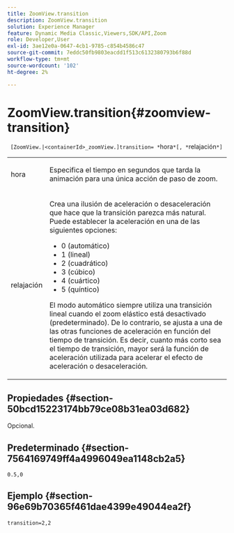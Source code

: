 ```yaml
---
title: ZoomView.transition
description: ZoomView.transition
solution: Experience Manager
feature: Dynamic Media Classic,Viewers,SDK/API,Zoom
role: Developer,User
exl-id: 3ae12e0a-0647-4cb1-9785-c854b4586c47
source-git-commit: 7eddc50fb9803eacdd1f513c6132380793b6f88d
workflow-type: tm+mt
source-wordcount: '102'
ht-degree: 2%

---
```


# ZoomView.transition{#zoomview-transition}

` [ZoomView.|<containerId>_zoomView.]transition= *`hora`*[, *`relajación`*]`

<table id="table_9E7BB12BF371419F88DD4D24EF04632C"> 
 <tbody> 
  <tr> 
   <td colname="col1"> <p> <span class="codeph"> <span class="varname"> hora</span> </span> </p> </td> 
   <td colname="col2"> <p> Especifica el tiempo en segundos que tarda la animación para una única acción de paso de zoom. </p> </td> 
  </tr>
  <tr> 
   <td colname="col1"> <p> <span class="codeph"> <span class="varname"> relajación</span> </span> </p> </td> 
   <td colname="col2"> <p> Crea una ilusión de aceleración o desaceleración que hace que la transición parezca más natural. Puede establecer la aceleración en una de las siguientes opciones: </p> <p> 
     <ul id="ul_DA0D1CF2F2484410BFCCACA86661702E"> 
      <li id="li_93A2D53A53314D9594CEDC9EB20381D4">0 (automático) </li> 
      <li id="li_AD6A1F03DE544959BC4AA0DD97494F8C"> 1 (lineal) </li> 
      <li id="li_816A3CE796E3415B9650DDA204412A6A"> 2 (cuadrático) </li> 
      <li id="li_EF00BF6CA2AA48FEB54015FFBA9F8DD4"> 3 (cúbico) </li> 
      <li id="li_F3CB7F0821AF489C84A0CA155F5031A2"> 4 (cuártico) </li> 
      <li id="li_F5B844DAF4CC453CA58BF09A660D139F"> 5 (quíntico) </li> 
     </ul> </p> <p>El modo automático siempre utiliza una transición lineal cuando el zoom elástico está desactivado (predeterminado). De lo contrario, se ajusta a una de las otras funciones de aceleración en función del tiempo de transición. Es decir, cuanto más corto sea el tiempo de transición, mayor será la función de aceleración utilizada para acelerar el efecto de aceleración o desaceleración. </p> </td> 
  </tr> 
 </tbody> 
</table>

## Propiedades {#section-50bcd15223174bb79ce08b31ea03d682}

Opcional.

## Predeterminado {#section-7564169749ff4a4996049ea1148cb2a5}

`0.5,0`

## Ejemplo {#section-96e69b70365f461dae4399e49044ea2f}

`transition=2,2`
